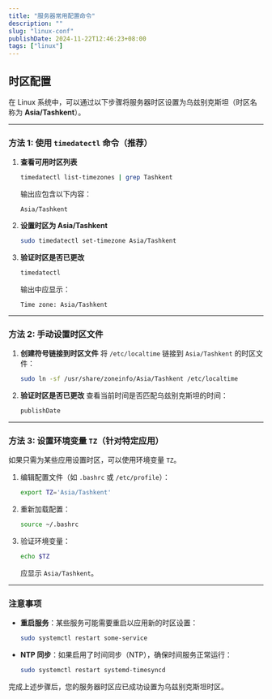 ```yaml
---
title: "服务器常用配置命令"
description: ""
slug: "linux-conf"
publishDate: 2024-11-22T12:46:23+08:00
tags: ["linux"]
---
```


## 时区配置

在 Linux 系统中，可以通过以下步骤将服务器时区设置为乌兹别克斯坦（时区名称为 **Asia/Tashkent**）。

---

### 方法 1: 使用 `timedatectl` 命令（推荐）
1. **查看可用时区列表**
   ```bash
   timedatectl list-timezones | grep Tashkent
   ```
   输出应包含以下内容：
   ```
   Asia/Tashkent
   ```

2. **设置时区为 Asia/Tashkent**
   ```bash
   sudo timedatectl set-timezone Asia/Tashkent
   ```

3. **验证时区是否已更改**
   ```bash
   timedatectl
   ```
   输出中应显示：
   ```
   Time zone: Asia/Tashkent
   ```

---

### 方法 2: 手动设置时区文件
1. **创建符号链接到时区文件**
   将 `/etc/localtime` 链接到 `Asia/Tashkent` 的时区文件：
   ```bash
   sudo ln -sf /usr/share/zoneinfo/Asia/Tashkent /etc/localtime
   ```

2. **验证时区是否已更改**
   查看当前时间是否匹配乌兹别克斯坦的时间：
   ```bash
   publishDate
   ```

---

### 方法 3: 设置环境变量 `TZ`（针对特定应用）
如果只需为某些应用设置时区，可以使用环境变量 `TZ`。

1. 编辑配置文件（如 `.bashrc` 或 `/etc/profile`）：
   ```bash
   export TZ='Asia/Tashkent'
   ```

2. 重新加载配置：
   ```bash
   source ~/.bashrc
   ```

3. 验证环境变量：
   ```bash
   echo $TZ
   ```
   应显示 `Asia/Tashkent`。

---

### 注意事项
- **重启服务**：某些服务可能需要重启以应用新的时区设置：
  ```bash
  sudo systemctl restart some-service
  ```
- **NTP 同步**：如果启用了时间同步（NTP），确保时间服务正常运行：
  ```bash
  sudo systemctl restart systemd-timesyncd
  ```

完成上述步骤后，您的服务器时区应已成功设置为乌兹别克斯坦时区。
